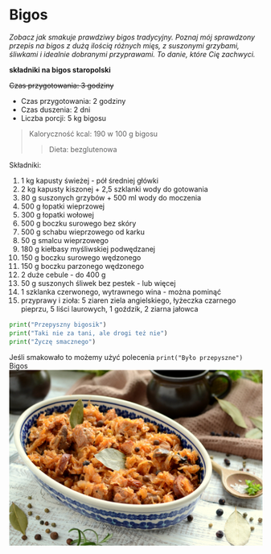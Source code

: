 # Bigos

*Zobacz jak smakuje prawdziwy bigos tradycyjny. Poznaj mój sprawdzony przepis na bigos z dużą ilością różnych mięs, z suszonymi grzybami, śliwkami i idealnie dobranymi przyprawami. To danie, które Cię zachwyci.*

**składniki na bigos staropolski**





~~Czas przygotowania: 3 godziny~~
- Czas przygotowania: 2 godziny
- Czas duszenia: 2 dni
- Liczba porcji: 5 kg bigosu

>Kaloryczność kcal: 190 w 100 g bigosu
>>Dieta: bezglutenowa





Składniki:
1. 1 kg kapusty świeżej - pół średniej główki
2. 2 kg kapusty kiszonej + 2,5 szklanki wody do gotowania
3. 80 g suszonych grzybów + 500 ml wody do moczenia
4. 500 g łopatki wieprzowej
5. 300 g łopatki wołowej
6. 500 g boczku surowego bez skóry
7. 500 g schabu wieprzowego od karku
8. 50 g smalcu wieprzowego
9. 180 g kiełbasy myśliwskiej podwędzanej
10. 150 g boczku surowego wędzonego
11. 150 g boczku parzonego wędzonego
12. 2 duże cebule - do 400 g
13. 50 g suszonych śliwek bez pestek - lub więcej
14. 1 szklanka czerwonego, wytrawnego wina - można pominąć
15. przyprawy i zioła: 5 ziaren ziela angielskiego, łyżeczka czarnego pieprzu, 5 liści laurowych, 1 goździk, 2 ziarna jałowca
```py 
print("Przepyszny bigosik")
print("Taki nie za tani, ale drogi też nie")
print("Życzę smacznego")
```




Jeśli smakowało to możemy użyć polecenia ``print("Było przepyszne")``
Bigos
![bigos.jpg](bigos.jpg)